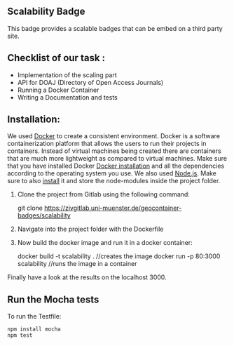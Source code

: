 ## Scalability Badge
This badge provides a scalable badges that can be embed on a third party site.

## Checklist of our task :
 * Implementation of the scaling part
 * API for DOAJ (Directory of Open Access Journals)
 * Running a Docker Container
 * Writing a Documentation and tests

## Installation:

We used [Docker](https://www.docker.com/) to create a consistent environment. Docker is a software containerization platform that allows the users to run their projects in containers. Instead of virtual machines being created there are containers that are much more lightweight as compared to virtual machines. Make sure that you have installed Docker [Docker installation](https://docs.docker.com/engine/installation/) and all the dependencies according to the operating system you use.
We also used [Node.js](https://nodejs.org/en/). Make sure to also [install](https://nodejs.org/en/download/) it and store the node-modules inside the project folder.
1. Clone the project from Gitlab using the following command:


    git clone https://zivgitlab.uni-muenster.de/geocontainer-badges/scalability

2. Navigate into the project folder with the Dockerfile
3. Now build the docker image and run it in a docker container:


    docker build -t scalability .    //creates the image 
    docker run -p 80:3000 scalability   //runs the image in a container

Finally have a look at the results on the localhost 3000. 

## Run the Mocha tests

To run the Testfile:

    npm install mocha 
    npm test